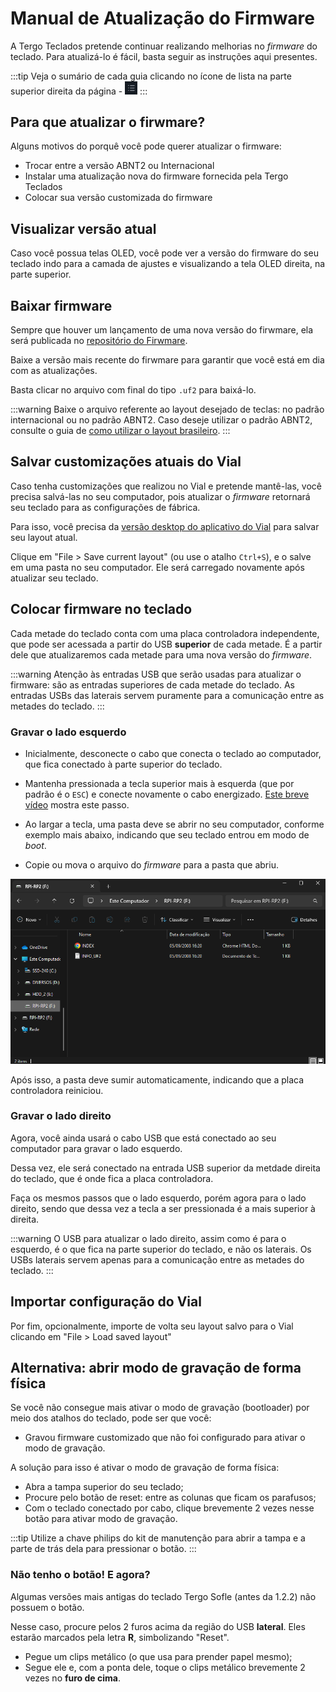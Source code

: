 # Manual de Atualização do Firmware

A Tergo Teclados pretende continuar realizando melhorias no _firmware_ do teclado. Para atualizá-lo é fácil, basta seguir as instruções aqui presentes.

:::tip
Veja o sumário de cada guia clicando no ícone de lista na parte superior direita da página - <img src="/img/icone-sumario.png" alt="Exemplo" width="20" />
:::

## Para que atualizar o firwmare?

Alguns motivos do porquê você pode querer atualizar o firmware:

- Trocar entre a versão ABNT2 ou Internacional
- Instalar uma atualização nova do firmware fornecida pela Tergo Teclados
- Colocar sua versão customizada do firmware

## Visualizar versão atual

Caso você possua telas OLED, você pode ver a versão do firmware do seu teclado indo para a camada de ajustes e visualizando a tela OLED direita, na parte superior.

## Baixar firmware

Sempre que houver um lançamento de uma nova versão do firwmare, ela será publicada no [repositório do Firwmare](https://github.com/TergoTeclados/vial-qmk-firmware/releases).

Baixe a versão mais recente do firwmare para garantir que você está em dia com as atualizações.

Basta clicar no arquivo com final do tipo `.uf2` para baixá-lo.

:::warning
Baixe o arquivo referente ao layout desejado de teclas: no padrão internacional ou no padrão ABNT2.
Caso deseje utilizar o padrão ABNT2, consulte o guia de [como utilizar o layout brasileiro](./COMO_USAR_LAYOUT_PORTUGUES_BRASIL_ABNT.md).
:::

## Salvar customizações atuais do Vial

Caso tenha customizações que realizou no Vial e pretende mantê-las, você precisa salvá-las no seu computador, pois atualizar o _firmware_ retornará seu teclado para as configurações de fábrica.

Para isso, você precisa da [versão desktop do aplicativo do Vial](https://get.vial.today/download/) para salvar seu layout atual.

Clique em "File > Save current layout" (ou use o atalho `Ctrl+S`), e o salve em uma pasta no seu computador. Ele será carregado novamente após atualizar seu teclado.

## Colocar firmware no teclado

Cada metade do teclado conta com uma placa controladora independente, que pode ser acessada a partir do USB **superior** de cada metade. É a partir dele que atualizaremos cada metade para uma nova versão do _firmware_.

:::warning
Atenção às entradas USB que serão usadas para atualizar o firmware: são as entradas superiores de cada metade do teclado.
As entradas USBs das laterais servem puramente para a comunicação entre as metades do teclado.
:::

### Gravar o lado esquerdo

- Inicialmente, desconecte o cabo que conecta o teclado ao computador, que fica conectado à parte superior do teclado.

- Mantenha pressionada a tecla superior mais à esquerda (que por padrão é o `ESC`) e conecte novamente o cabo energizado. [Este breve vídeo](https://www.youtube.com/watch?v=cs2bDVUJNUQ) mostra este passo.

- Ao largar a tecla, uma pasta deve se abrir no seu computador, conforme exemplo mais abaixo, indicando que seu teclado entrou em modo de _boot_.

- Copie ou mova o arquivo do _firmware_ para a pasta que abriu.

<img src="/img/exemplo_modo_boot.png" alt="Exemplo" width="800" />

Após isso, a pasta deve sumir automaticamente, indicando que a placa controladora reiniciou.

### Gravar o lado direito

Agora, você ainda usará o cabo USB que está conectado ao seu computador para gravar o lado esquerdo.

Dessa vez, ele será conectado na entrada USB superior da metdade direita do teclado, que é onde fica a placa controladora.

Faça os mesmos passos que o lado esquerdo, porém agora para o lado direito, sendo que dessa vez a tecla a ser pressionada é a mais superior à direita.

:::warning
O USB para atualizar o lado direito, assim como é para o esquerdo, é o que fica na parte superior do teclado, e não os laterais.
Os USBs laterais servem apenas para a comunicação entre as metades do teclado.
:::

## Importar configuração do Vial

Por fim, opcionalmente, importe de volta seu layout salvo para o Vial clicando em "File > Load saved layout"

## Alternativa: abrir modo de gravação de forma física

Se você não consegue mais ativar o modo de gravação (bootloader) por meio dos atalhos do teclado, pode ser que você:

- Gravou firmware customizado que não foi configurado para ativar o modo de gravação.

A solução para isso é ativar o modo de gravação de forma física:

- Abra a tampa superior do seu teclado;
- Procure pelo botão de reset: entre as colunas que ficam os parafusos;
- Com o teclado conectado por cabo, clique brevemente 2 vezes nesse botão para ativar modo de gravação.

:::tip
Utilize a chave philips do kit de manutenção para abrir a tampa e a parte de trás dela para pressionar o botão.
:::

### Não tenho o botão! E agora?

Algumas versões mais antigas do teclado Tergo Sofle (antes da 1.2.2) não possuem o botão.

Nesse caso, procure pelos 2 furos acima da região do USB **lateral**. Eles estarão marcados pela letra **R**, simbolizando "Reset".

- Pegue um clips metálico (o que usa para prender papel mesmo);
- Segue ele e, com a ponta dele, toque o clips metálico brevemente 2 vezes no **furo de cima**.
